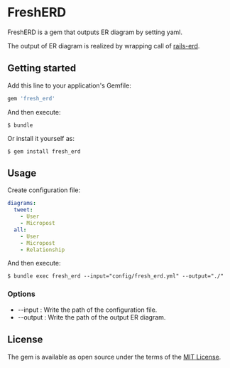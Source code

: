 # FreshERD

FreshERD is a gem that outputs ER diagram by setting yaml.

The output of ER diagram is realized by wrapping call of [rails-erd](https://github.com/voormedia/rails-erd).


## Getting started

Add this line to your application's Gemfile:

```ruby
gem 'fresh_erd'
```

And then execute:

    $ bundle

Or install it yourself as:

    $ gem install fresh_erd

## Usage

Create configuration file:

```yml
diagrams:
  tweet:
    - User
    - Micropost
  all:
    - User
    - Micropost
    - Relationship
```

And then execute:

    $ bundle exec fresh_erd --input="config/fresh_erd.yml" --output="./"

### Options

- --input : Write the path of the configuration file.
- --output : Write the path of the output ER diagram.

## License

The gem is available as open source under the terms of the [MIT License](http://opensource.org/licenses/MIT).
